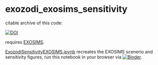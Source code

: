 # exozodi_exosims_sensitivity

citable archive of this code: 

[![DOI](https://zenodo.org/badge/308736663.svg)](https://zenodo.org/badge/latestdoi/308736663)

requires [EXOSIMS](https://github.com/dsavransky/EXOSIMS/).

[ExozodiSensitivityEXOSIMS.ipynb](ExozodiSensitivityEXOSIMS.ipynb) recreates the EXOSIMS scenerio and sensitivity figures, run this notebook in your browser via [![Binder](https://mybinder.org/badge_logo.svg)](https://mybinder.org/v2/gh/douglase/exozodi_exosims_sensitivity/HEAD?filepath=ExozodiSensitivityEXOSIMS.ipynb).


